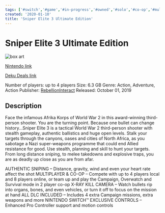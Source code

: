```yaml
---
tags: ['#switch','#game','#in-progress','#owned','#solo','#co-op','#multiplayer','#action','#adventure']
created: '2020-01-10'
title: 'Sniper Elite 3 Ultimate Edition'
---
```

# Sniper Elite 3 Ultimate Edition

![box art](https://assets.nintendo.com/image/upload/c_pad,f_auto,h_613,q_auto,w_1089/ncom/en_US/games/switch/s/sniper-elite-3-ultimate-edition-switch/hero?v=2021042822)

[Nintendo link](https://www.nintendo.com/games/detail/sniper-elite-3-ultimate-edition-switch/)

[Deku Deals link](https://www.dekudeals.com/items/sniper-elite-3-ultimate-edition)

Number of players: up to 4 players
Size: 6.3 GB
Genre: Action, Adventure, Action
Publisher: [RebellionInteract](https://www.dekudeals.com/games?include[collection]=true&filter[publisher]=RebellionInteract)
Released: October 01, 2019

## Description

Face the infamous Afrika Korps of World War 2 in this award-winning third-person shooter. You are the turning point. Because one bullet can change history...Sniper Elite 3 is a tactical World War 2 third-person shooter with stealth gameplay, authentic ballistics and huge open levels. 
Stalk your targets through the canyons, oases and cities of North Africa, as you sabotage a Nazi super-weapons programme that could end Allied resistance for good.
Use stealth, planning and skill to hunt your targets. From long distance sniping, to melee takedowns and explosive traps, you are as deadly up close as you are from afar. 

AUTHENTIC SNIPING – Distance, gravity, wind and even your heart rate affect the shot
MULTIPLAYER & CO-OP – Compete with up to 4 players local and 8 players online, or team up and play the Campaign, Overwatch and Survival mode in 2 player co-op
X-RAY KILL CAMERA – Watch bullets rip into organs, bones, and even vehicles, or turn it off to focus on the mission at hand
ALL DLC INCLUDED – Includes 4 extra Campaign missions, extra weapons and more
NINTENDO SWITCH™ EXCLUSIVE CONTROLS – Enhanced Pro Controller support and motion controls

